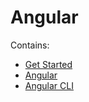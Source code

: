 # Angular

Contains:

- [Get Started](./GetStarted.md)
- [Angular](./Angular.md)
- [Angular CLI](./AngularCLI.md)